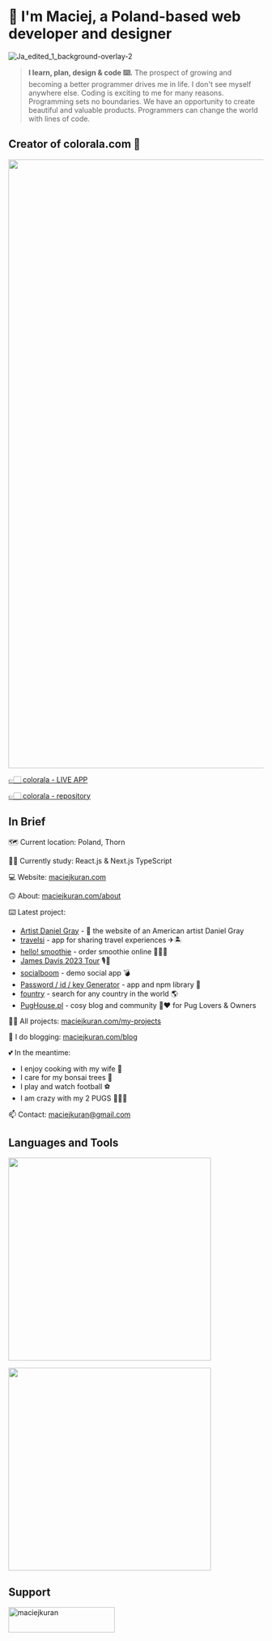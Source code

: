 # 👋 I'm Maciej, a Poland-based web developer and designer

![Ja_edited_1_background-overlay-2](https://user-images.githubusercontent.com/103118542/189139452-abcc5a0a-d206-457c-99c6-86e6592607ec.jpg)

> <b>I learn, plan, design & code ⌨️.</b> The prospect of growing and becoming a better programmer drives me in life. I don't see myself anywhere else. Coding is exciting to me for many reasons. Programming sets no boundaries. We have an opportunity to create beautiful and valuable products. Programmers can change the world with lines of code.

## Creator of colorala.com 🤍
<p align="center"><img width="1200" src="https://user-images.githubusercontent.com/103118542/189123235-ca1a6061-2eee-4a4f-a5b1-df5d4b99e44b.jpg"></p>


[👉🏻 colorala - LIVE APP](https://colorala.com)

[👉🏻 colorala - repository](https://github.com/maciejkuran/colorala.com)


## In Brief

🗺️ Current location: Poland, Thorn


👨‍🎓 Currently study:
React.js & Next.js
TypeScript

💻 Website: [maciejkuran.com](https://maciejkuran.com/)

🙃 About: [maciejkuran.com/about](https://maciejkuran.com/about)


⌨️ Latest project:
- [Artist Daniel Gray](https://github.com/maciejkuran/dan-gray-artist) - 🎨 the website of an American artist Daniel Gray
- [travelsi](https://github.com/maciejkuran/travelsi) - app for sharing travel experiences ✈🏝
- [hello! smoothie](https://github.com/maciejkuran/hello-smoothie) - order smoothie online 🥦🍅🥕
- [James Davis 2023 Tour](https://github.com/maciejkuran/james-davis-tour) 🎙🎸
- [socialboom](https://github.com/maciejkuran/socialboom) - demo social app 💣
- [Password / id / key Generator](https://github.com/maciejkuran/Strong-password-generator) - app and npm library 🔑
- [fountry](https://github.com/maciejkuran/fountry) - search for any country in the world 🌎 
- [PugHouse.pl](https://github.com/maciejkuran/PugHouse.pl) - cosy blog and community 🐾❤️ for Pug Lovers & Owners


👨‍💻 All projects: [maciejkuran.com/my-projects](https://maciejkuran.com/my-projects) 


📝 I do blogging: [maciejkuran.com/blog](https://maciejkuran.com/blog/) 


💕 In the meantime:
- I enjoy cooking with my wife 🍲
- I care for my bonsai trees 🌳
- I play and watch football ⚽
- I am crazy with my 2 PUGS 🧸🧸🧡


📫 Contact: maciejkuran@gmail.com

## Languages and Tools
<p><img width="400" src="https://user-images.githubusercontent.com/103118542/206509890-d55a10bd-0d3c-466b-bf96-eae1fc8421cc.jpg"></p>
<p><img width="400" src="https://user-images.githubusercontent.com/103118542/206510193-ba6e7fe2-a662-4832-b7d8-1f6081c63eae.jpg"></p>


## Support
<p><a href="https://www.buymeacoffee.com/maciejkuran"> <img align="left" src="https://cdn.buymeacoffee.com/buttons/v2/default-yellow.png" height="50" width="210" alt="maciejkuran" /></a></p><br><br>

